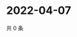 # 2022-04-07

共 0 条

<!-- BEGIN WEIBO -->
<!-- 最后更新时间 Thu Apr 07 2022 17:20:51 GMT+0800 (China Standard Time) -->

<!-- END WEIBO -->
